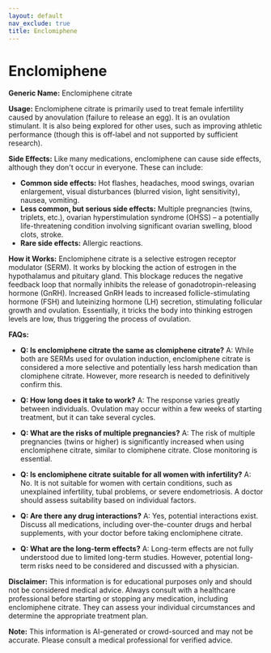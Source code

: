 ```yaml
---
layout: default
nav_exclude: true
title: Enclomiphene
---
```


# Enclomiphene

**Generic Name:** Enclomiphene citrate

**Usage:** Enclomiphene citrate is primarily used to treat female infertility caused by anovulation (failure to release an egg). It is an ovulation stimulant.  It is also being explored for other uses, such as improving athletic performance (though this is off-label and not supported by sufficient research).

**Side Effects:**  Like many medications, enclomiphene can cause side effects, although they don't occur in everyone.  These can include:

* **Common side effects:** Hot flashes, headaches, mood swings, ovarian enlargement, visual disturbances (blurred vision, light sensitivity), nausea, vomiting.
* **Less common, but serious side effects:** Multiple pregnancies (twins, triplets, etc.), ovarian hyperstimulation syndrome (OHSS) – a potentially life-threatening condition involving significant ovarian swelling,  blood clots, stroke.
* **Rare side effects:** Allergic reactions.


**How it Works:** Enclomiphene citrate is a selective estrogen receptor modulator (SERM).  It works by blocking the action of estrogen in the hypothalamus and pituitary gland. This blockage reduces the negative feedback loop that normally inhibits the release of gonadotropin-releasing hormone (GnRH). Increased GnRH leads to increased follicle-stimulating hormone (FSH) and luteinizing hormone (LH) secretion, stimulating follicular growth and ovulation. Essentially, it tricks the body into thinking estrogen levels are low, thus triggering the process of ovulation.

**FAQs:**

* **Q: Is enclomiphene citrate the same as clomiphene citrate?** A:  While both are SERMs used for ovulation induction, enclomiphene citrate is considered a more selective and potentially less harsh medication than clomiphene citrate.  However, more research is needed to definitively confirm this.

* **Q: How long does it take to work?** A:  The response varies greatly between individuals.  Ovulation may occur within a few weeks of starting treatment, but it can take several cycles.

* **Q: What are the risks of multiple pregnancies?** A:  The risk of multiple pregnancies (twins or higher) is significantly increased when using enclomiphene citrate, similar to clomiphene citrate.  Close monitoring is essential.

* **Q:  Is enclomiphene citrate suitable for all women with infertility?** A:  No.  It is not suitable for women with certain conditions, such as unexplained infertility, tubal problems, or severe endometriosis.  A doctor should assess suitability based on individual factors.

* **Q:  Are there any drug interactions?** A:  Yes, potential interactions exist. Discuss all medications, including over-the-counter drugs and herbal supplements, with your doctor before taking enclomiphene citrate.

* **Q:  What are the long-term effects?** A: Long-term effects are not fully understood due to limited long-term studies.  However, potential long-term risks need to be considered and discussed with a physician.


**Disclaimer:** This information is for educational purposes only and should not be considered medical advice.  Always consult with a healthcare professional before starting or stopping any medication, including enclomiphene citrate.  They can assess your individual circumstances and determine the appropriate treatment plan.


**Note:** This information is AI-generated or crowd-sourced and may not be accurate. Please consult a medical professional for verified advice.